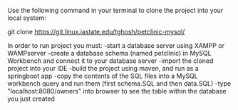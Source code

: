 Use the following command in your terminal to clone the project into your local system:

git clone https://git.linux.iastate.edu/tghosh/petclinic-mysql/ 

In order to run project you must:
    -start a database server using XAMPP or WAMPserver
    -create a database schema (named petclinic) in MySQL Workbench and connect it to your database server
    -import the cloned project into your IDE
    -build the project using maven, and run as a springboot app
    -copy the contents of the SQL files into a MySQL workbench query and run them (first schema.SQL and then data.SQL)
    -type "localhost:8080/owners" into browser to see the table within the database you just created
